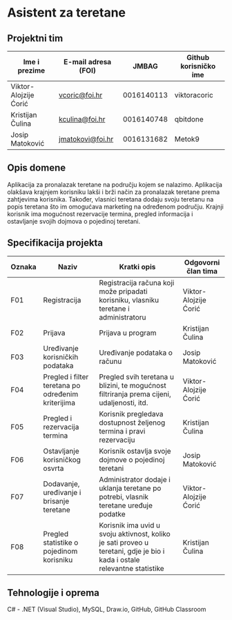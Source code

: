 # Asistent za teretane

## Projektni tim

Ime i prezime | E-mail adresa (FOI) | JMBAG | Github korisničko ime
------------  | ------------------- | ----- | ---------------------
Viktor-Alojzije Ćorić | vcoric@foi.hr | 0016140113 | viktoracoric
Kristijan Čulina | kculina@foi.hr | 0016140748 | qbitdone
Josip Matoković | jmatokovi@foi.hr | 0016131682 | Metok9

## Opis domene

Aplikacija za pronalazak teretane na području kojem se nalazimo. Aplikacija olakšava krajnjem korisniku lakši i brži način za pronalazak teretane prema zahtjevima korisnika. Također, vlasnici teretana dodaju svoju teretanu na popis teretana što im omogućava marketing na određenom području. Krajnji korisnik ima mogućnost rezervacije termina, pregled informacija i ostavljanje svojih dojmova o pojedinoj teretani.

## Specifikacija projekta

Oznaka | Naziv | Kratki opis | Odgovorni član tima
------ | ----- | ----------- | -------------------
F01 | Registracija | Registracija računa koji može pripadati korisniku,  vlasniku teretane i administratoru | Viktor-Alojzije Ćorić
F02 | Prijava | Prijava u program | Kristijan Čulina
F03 | Uređivanje korisničkih podataka | Uređivanje podataka o računu | Josip Matoković
F04 | Pregled i filter teretana po određenim kriterijima | Pregled svih teretana u blizini, te mogućnost filtriranja prema cijeni, udaljenosti, itd. | Viktor-Alojzije Ćorić
F05 | Pregled i rezervacija termina | Korisnik pregledava dostupnost željenog termina i pravi rezervaciju | Kristijan Čulina
F06 | Ostavljanje korisničkog osvrta | Korisnik ostavlja svoje dojmove o pojedinoj teretani | Josip Matoković
F07 | Dodavanje, uređivanje i brisanje teretane | Administrator dodaje i uklanja teretane po potrebi, vlasnik teretane uređuje podatke | Viktor-Alojzije Ćorić
F08 | Pregled statistike o pojedinom korisniku | Korisnik ima uvid u svoju aktivnost, koliko je sati proveo u teretani, gdje je bio i kada i ostale relevantne statistike | Kristijan Čulina


## Tehnologije i oprema

C# - .NET (Visual Studio), MySQL, Draw.io, GitHub, GitHub Classroom
